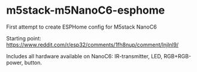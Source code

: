 # m5stack-m5NanoC6-esphome
First attempt to create ESPHome config for M5stack NanoC6

Starting point: https://www.reddit.com/r/esp32/comments/1fh8nup/comment/lnjlnl9/

Includes all hardware available on NanoC6: IR-transmitter, LED, RGB+RGB-power, button.
